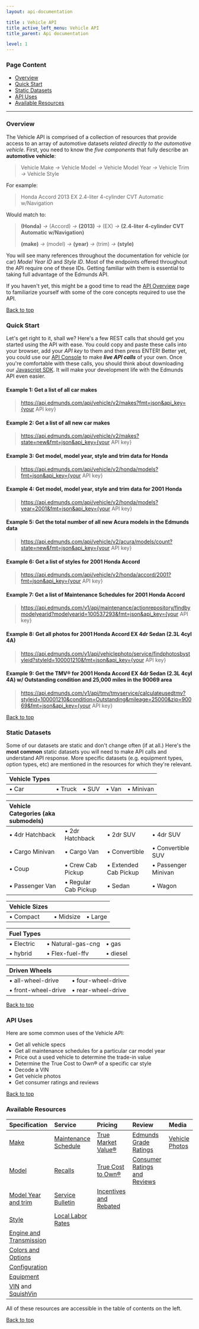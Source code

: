 ```yaml
---
layout: api-documentation

title : Vehicle API
title_active_left_menu: Vehicle API
title_parent: Api documentation

level: 1
---
```

<a name="top"> </a>
### Page Content

* [Overview](#sec-1)
* [Quick Start](#sec-2)
* [Static Datasets](#sec-3)
* [API Uses](#sec-4)
* [Available Resources](#sec-5)

<a name='sec-1'> </a>

---

### Overview

The Vehicle API is comprised of a collection of resources that provide access to an array of automotive datasets _related directly to the automotive vehicle_. First, you need to know the _five components_ that fully describe an **automotive vehicle**: 

> Vehicle Make *&rarr;* Vehicle Model *&rarr;* Vehicle Model Year *&rarr;* Vehicle Trim *&rarr;* Vehicle Style

For example: 

> Honda Accord 2013 EX 2.4-liter 4-cylinder CVT Automatic w/Navigation

Would match to:

> **(Honda)** *&rarr;* (Accord) *&rarr;* **(2013)**       *&rarr;* (EX)   *&rarr;* **(2.4-liter 4-cylinder CVT Automatic w/Navigation)**
>
> **(make)**  *&rarr;* (model)  *&rarr;* **(year)** *&rarr;* (trim) *&rarr;* **(style)**

You will see many references throughout the documentation for vehicle (or car) _Model Year ID_ and _Style ID_. Most of the endpoints offered throughout the API require one of these IDs. Getting familiar with them is essential to taking full advantage of the Edmunds API. 

If you haven't yet, this might be a good time to read the [API Overview](/api-documentation/overview/) page to familiarize yourself with some of the core concepts required to use the API.<a name='sec-2'> </a>

[Back to top](#top)

### Quick Start

Let's get right to it, shall we? Here's a few REST calls that should get you started using the API with ease. You could copy and paste these calls into your browser, add your *API key* to them and then press ENTER! Better yet, you could use our [API Console](http://edmunds.mashery.com/io-docs) to make ***live API calls*** of your own. Once you're comfortable with these calls, you should think about downloading our [Javascript SDK](https://github.com/EdmundsAPI/sdk-javascript). It will make your development life with the Edmunds API even easier.

#### Example 1: Get a list of all car makes

> https://api.edmunds.com/api/vehicle/v2/makes?fmt=json&api_key={your API key}

#### Example 2: Get a list of all new car makes

> https://api.edmunds.com/api/vehicle/v2/makes?state=new&fmt=json&api_key={your API key}

#### Example 3: Get model, model year, style and trim data for Honda

> https://api.edmunds.com/api/vehicle/v2/honda/models?fmt=json&api_key={your API key}

#### Example 4: Get model, model year, style and trim data for 2001 Honda

> https://api.edmunds.com/api/vehicle/v2/honda/models?year=2001&fmt=json&api_key={your API key}

#### Example 5: Get the total number of all new Acura models in the Edmunds data

> https://api.edmunds.com/api/vehicle/v2/acura/models/count?state=new&fmt=json&api_key={your API key}

#### Example 6: Get a list of styles for 2001 Honda Accord

> https://api.edmunds.com/api/vehicle/v2/honda/accord/2001?fmt=json&api_key={your API key}

#### Example 7: Get a list of Maintenance Schedules for 2001 Honda Accord

> https://api.edmunds.com/v1/api/maintenance/actionrepository/findbymodelyearid?modelyearid=100537293&fmt=json&api_key={your API key}

#### Example 8: Get all photos for 2001 Honda Accord EX 4dr Sedan (2.3L 4cyl 4A)

> https://api.edmunds.com/v1/api/vehiclephoto/service/findphotosbystyleid?styleId=100001210&fmt=json&api_key={your API key}

#### Example 9: Get the TMV® for 2001 Honda Accord EX 4dr Sedan (2.3L 4cyl 4A) w/ Outstanding condition and 25,000 miles in the 90069 area

> https://api.edmunds.com/v1/api/tmv/tmvservice/calculateusedtmv?styleid=100001210&condition=Outstanding&mileage=25000&zip=90069&fmt=json&api_key={your API key}

<a name='sec-3'> </a>

[Back to top](#top)

### Static Datasets

Some of our datasets are static and don't change often (if at all.) Here's the **most common** static datasets you will need to make API calls and understand API response. More specific datasets (e.g. equipment types, option types, etc) are mentioned in the resources for which they're relevant.

| Vehicle Types				|				|				|				|					|
|:--------------|:--------------|:--------------|:--------------|:------------------|
| &bull; Car	| &bull; Truck	| &bull; SUV	| &bull; Van	| &bull; Minivan	|


| Vehicle Categories (aka submodels)						|							|								|							|
|:----------------------|:--------------------------|:------------------------------|:--------------------------|
| &bull; 4dr Hatchback	| &bull; 2dr Hatchback		| &bull; 2dr SUV 				| &bull; 4dr SUV			|
| &bull; Cargo Minivan	| &bull; Cargo Van			| &bull; Convertible			| &bull; Convertible SUV	|
| &bull; Coup			| &bull; Crew Cab Pickup	| &bull; Extended Cab Pickup 	| &bull; Passenger Minivan	|
| &bull; Passenger Van 	| &bull; Regular Cab Pickup | &bull; Sedan				 	| &bull; Wagon				|

| Vehicle Sizes					|					|				|
|:------------------|:------------------|:--------------|
| &bull; Compact	| &bull; Midsize	| &bull; Large	|

| Fuel Types					|							|					|
|:------------------|:--------------------------|:------------------|
| &bull; Electric	| &bull; Natural-gas-cng	| &bull; gas		|
| &bull; hybrid		| &bull; Flex-fuel-ffv		| &bull; diesel		|
                                 
| Driven Wheels							|							|
|:--------------------------|:--------------------------|
| &bull; all-wheel-drive	| &bull; four-wheel-drive	|
| &bull; front-wheel-drive	| &bull; rear-wheel-drive	|

<a name='sec-4'> </a>

[Back to top](#top)

### API Uses

Here are some common uses of the Vehicle API:

* Get all vehicle specs
* Get all maintenance schedules for a particular car model year
* Price out a used vehicle to determine the trade-in value
* Determine the True Cost to Own® of a specific car style
* Decode a VIN
* Get vehicle photos
* Get consumer ratings and reviews

<a name='sec-5'> </a>

[Back to top](#top)

### Available Resources

| Specification					| Service					| Pricing					| Review						| Media				|
|:------------------------------|:--------------------------|:--------------------------|:------------------------------|:------------------|
| [Make](/api-documentation/vehicle/spec_make/v2/) | [Maintenance Schedule](/api-documentation/vehicle/service_maintenance/v1/) | [True Market Value®](/api-documentation/vehicle/price_tmv/v1/) | [Edmunds Grade Ratings](/api-documentation/vehicle/content_letter_grade/v2/) | [Vehicle Photos](/api-documentation/vehicle/media_photos/v1/) |
| [Model](/api-documentation/vehicle/spec_model/v2/) | [Recalls](/api-documentation/vehicle/service_recalls/v1/) | [True Cost to Own®](/api-documentation/vehicle/price_tco/v1/) | [Consumer Ratings and Reviews](/api-documentation/vehicle/content_ratings_and_reviews/v2/) | |
| [Model Year and trim](/api-documentation/vehicle/spec_model_year/v2/) | [Service Bulletin](/api-documentation/vehicle/service_bulletin/v1/) | [Incentives and Rebated](/api-documentation/vehicle/price_incentives_and_rebates/v1/) | | |
| [Style](/api-documentation/vehicle/spec_style/v2/) | [Local Labor Rates](/api-documentation/vehicle/service_local_labor_rate/v1/) | | | |
| [Engine and Transmission](/api-documentation/vehicle/spec_engine_and_transmission/v2/) | | | | |
| [Colors and Options](/api-documentation/vehicle/spec_colors_and_options/v2/) | | | | |
| [Configuration](/api-documentation/vehicle/spec_configuration/v1/) | | | | |
| [Equipment](/api-documentation/vehicle/spec_equipment/v2/) | | | | |
| [VIN](/api-documentation/vehicle/spec_vin_decoding/v2/) and [SquishVin](/api-documentation/vehicle/spec_squishvin/v1/) | | | | |

All of these resources are accessible in the table of contents on the left.

[Back to top](#top)

